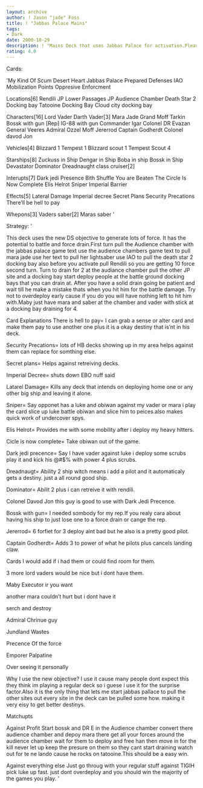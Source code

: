 ```yaml
---
layout: archive
author: ! Jason "jade" Foss
title: ! "Jabbas Palace Mains"
tags:
- Dark
date: 2000-10-29
description: ! "Mains Deck that uses Jabbas Palace for activation.Please Review"
rating: 4.0
---
```

Cards: 

'My Kind Of Scum
Desert Heart
Jabbas Palace
Prepared Defenses
IAO
Mobilization Points
Oppresive Enforcment

Locations[6]
Rendili
JP Lower Passages
JP Audience Chamber
Death Star 2 Docking bay
Tatooine Docking Bay
Cloud city docking bay

Characters[16]
Lord Vader
Darth Vader[3]
Mara Jade
Grand Moff Tarkin
Bossk with gun [Rep]
IG-88 with gun
Commander Igar
Colonel
DR Evazan
General Veeres
Admiral Ozzel
Moff Jererrod
Captain Godherdt
Colonel davod Jon

Vehicles[4]
Blizzard 1
Tempest 1
Blizzard scout 1
Tempest Scout 4

Starships[8]
Zuckuss in Ship
Dengar in Ship
Boba in ship
Bossk in Ship
Devastator
Dominator
Dreadnaught class cruiser[2]

Interupts[7]
Dark jedi Presence
Bith Shuffle
You are Beaten
The Circle Is Now Complete
Elis Helrot
Sniper
Imperial Barrier

Effects[5]
Lateral Damage
Imperial decree
Secret Plans
Security Precations
There’ll be hell to pay

Whepons[3]
Vaders saber[2]
Maras saber
'

Strategy: '

  This deck uses the new DS objective to generate lots of force. It has the potential to battle and force drain.First turn pull the Audience chamber with the jabbas palace game text use the audience chambers game text to pull mara jade use her text to pull her lightsaber use IAO to pull the death star 2 docking bay also before you activate pull Rendili so you are getting 10 force second turn. Turn to drain for 2 at the audiance chamber pull the other JP site and a docking bay start deploy people at the battle ground docking bays that you can drain at. After you have a solid drain going be patient and wait till he make a mistake thats when you hit him for the battle damage. Try not to overdeploy early cause if you do you will have nothing left to hit him with.Maby just have mara and saber at the chamber and vader with stick at a docking bay draining for 4.

Card Explanations
There is hell to pay= I can grab a sense or alter card and make them pay to use another one plus it is a okay destiny that is’nt in his deck.

Security Precations= lots of HB decks showing up in my area helps against them can replace for somthing else.

Secret plans= Helps against retreiving decks.

Imperial Decree= shuts down EBO nuff said

Latarel Damage= Kills any deck that intends on deploying home one or any other big ship and leaving it alone.

Sniper= Say opponet has a luke and obiwan against my vader or mara i play the card slice up luke battle obiwan and slice him to peices.also makes quick work of undercover spys.

Elis Helrot= Provides me with some mobility after i deploy my heavy hitters.

Cicle is now complete= Take obiwan out of the game.

Dark jedi precence= Say I have vader against luke i deploy some scrubs play it and kick his @#$% with  power 4 plus scrubs.

Dreadnaugt= Ability 2 ship witch means i add a pilot and it automaticaly gets a destiny. just a all round good ship.

Dominator= Abilit 2 plus i can retreive it with rendili.

Colonel Davod Jon this guy is good to use  with Dark Jedi Precence.

Bossk with gun= I needed sombody for my rep.If you realy cara about having his ship to just lose one to a force drain or cange the rep.

Jererrod= 6 forfiet for 3 deploy aint bad but he also is a pretty good pilot.

Captain Godherdt= Adds 3 to power of what he pilots plus cancels landing claw.

Cards I would add if i had them or could find room for them.

3 more lord vaders would be nice but i dont have them.

Maby Executor ir you want

another mara couldn’t hurt but i dont have it

serch and destroy

Admiral Chrinue guy

Jundland Wastes

Precence Of the force

Emporer Palpatine

Over seeing it personally

Why I use the new objective?
I use it cause many people dont expect this they think im playing a regular deck so i guese i use it for the surprise factor.Also it is the only thing that lets me start jabbas pallace to pull the other sites out every site in the deck can be pulled some how. making it very eisy to get	better destinys.

Matchupts

Against Profit
Start bossk and DR E in the Audience chamber convert there audience chamber and depoy mara there get all your forces around the audience chamber wait for them to deploy and free han then move in for the kill never let up keep the presure on them so they cant start draining watch  out for te ne lando cause he rocks on tatooine.This should be a easy win.

Against everything else
Just go throug with your regular stuff against TIGIH pick luke up fast. just dont overdeploy and you should win the majority of the games you play. '